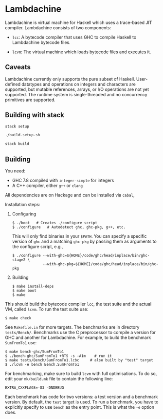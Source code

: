 # Lambdachine

Lambdachine is virtual machine for Haskell which uses a trace-based
JIT compiler.  Lambdachine consists of two components:

  - `lcc`: A bytecode compiler that uses GHC to compile Haskell to
    Lambdachine bytecode files.

  - `lcvm`: The virtual machine which loads bytecode files and
    executes it.

## Caveats

Lambdachine currently only supports the pure subset of Haskell.
User-defined datatypes and operations on integers and characters are
supported, but mutable references, arrays, or I/O operations are not
yet supported.  The runtime system is single-threaded and no
concurrency primitives are supported.

## Building with stack

```bash
stack setup

./build-setup.sh

stack build
```

## Building

You need:

  - GHC 7.8 compiled with `integer-simple` for integers
  - A C++ compiler, either `g++` or `clang`

All dependencies are on Hackage and can be installed via `cabal`,
  
Installation steps:

 1. Configuring

        $ ./boot   # Creates ./configure script
        $ ./configure   # Autodetect ghc, ghc-pkg, g++, etc.

    This will only find binaries in your `$PATH`.  You can specify a
    specific version of `ghc` and a matching `ghc-pkg` by passing them
    as arguments to the configure script, e.g.,

        $ ./configure --with-ghc=${HOME}/code/ghc/head/inplace/bin/ghc-stage2 \
                      --with-ghc-pkg=${HOME}/code/ghc/head/inplace/bin/ghc-pkg

 2. Building

        $ make install-deps
        $ make boot
        $ make

This should build the bytecode compiler `lcc`, the test suite and the
actual VM, called `lcvm`.  To run the test suite use:

    $ make check

See `Makefile.in` for more targets.  The benchmarks are in directory
`tests/Bench/`.  Benchmarks use the C preprocessor to compile a
version for GHC and another for Lambdachine.  For example, to build
the benchmark `SumFromTo1` use:

    $ make bench-ghc/SumFromTo1
    $ ./bench-ghc/SumFromTo1 +RTS -s -A1m    # run it
    $ make tests/Bench/SumFromTo1.lcbc     # also built by "test" target
    $ ./lcvm -e bench Bench.SumFromTo1

For benchmarking, make sure to build `lcvm` with full optimisations.
To do so, edit your `mk/build.mk` file to contain the following line:

    EXTRA_CXXFLAGS=-O3 -DNDEBUG

Each benchmark has code for two versions: a test version and a
benchmark version. By default, the `test` target is used.  To run a
benchmark, you have to explicitly specify to use `bench` as the entry
point.  This is what the `-e` option does.
